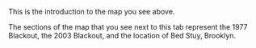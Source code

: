 This is the introduction to the map you see above.

The sections of the map that you see next to this tab represent the 1977 Blackout, the 2003 Blackout, and the location of Bed Stuy, Brooklyn.

